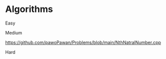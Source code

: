 # Algorithms

Easy


Medium

https://github.com/pawoPawan/Problems/blob/main/NthNatralNumber.cpp

Hard
